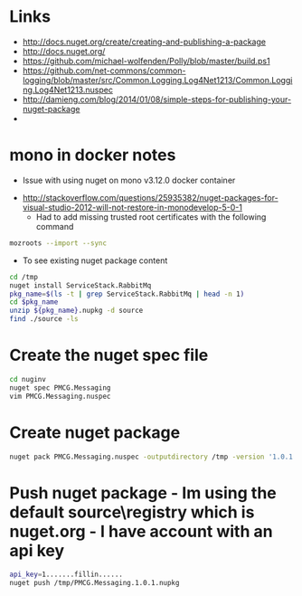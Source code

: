 # Links
- http://docs.nuget.org/create/creating-and-publishing-a-package
- http://docs.nuget.org/
- https://github.com/michael-wolfenden/Polly/blob/master/build.ps1
- https://github.com/net-commons/common-logging/blob/master/src/Common.Logging.Log4Net1213/Common.Logging.Log4Net1213.nuspec
- http://damieng.com/blog/2014/01/08/simple-steps-for-publishing-your-nuget-package
- 

# mono in docker notes
- Issue with using nuget on mono v3.12.0 docker container
 * http://stackoverflow.com/questions/25935382/nuget-packages-for-visual-studio-2012-will-not-restore-in-monodevelop-5-0-1
   * Had to add missing trusted root certificates with the following command
```bash
mozroots --import --sync
```
- To see existing nuget package content
```bash
cd /tmp
nuget install ServiceStack.RabbitMq
pkg_name=$(ls -t | grep ServiceStack.RabbitMq | head -n 1)
cd $pkg_name
unzip ${pkg_name}.nupkg -d source
find ./source -ls
```

# Create the nuget spec file
```bash
cd nuginv
nuget spec PMCG.Messaging
vim PMCG.Messaging.nuspec
```

# Create nuget package
```bash
nuget pack PMCG.Messaging.nuspec -outputdirectory /tmp -version '1.0.1' -verbosity detailed
```

# Push nuget package - Im using the default source\registry which is nuget.org - I have account with an api key
```bash
api_key=1.......fillin......	
nuget push /tmp/PMCG.Messaging.1.0.1.nupkg
```
